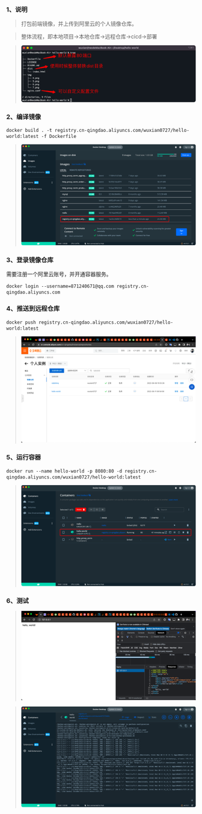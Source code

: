### 1、说明
> 打包前端镜像，并上传到阿里云的个人镜像仓库。

> 整体流程，即本地项目->本地仓库->远程仓库->cicd->部署 

> ![WUXIAN 图标](https://github.com/wuxiangege/hello-world/blob/main/img/1.png)

### 2、编译镜像
```shell
docker build . -t registry.cn-qingdao.aliyuncs.com/wuxian0727/hello-world:latest -f Dockerfile
```
> ![WUXIAN 图标](https://github.com/wuxiangege/hello-world/blob/main/img/2.png)

### 3、登录镜像仓库
需要注册一个阿里云账号，并开通容器服务。
```
docker login --username=871240671@qq.com registry.cn-qingdao.aliyuncs.com
```

### 4、推送到远程仓库
```
docker push registry.cn-qingdao.aliyuncs.com/wuxian0727/hello-world:latest 
```
> ![WUXIAN 图标](https://github.com/wuxiangege/hello-world/blob/main/img/4.png)

### 5、运行容器
```
docker run --name hello-world -p 8080:80 -d registry.cn-qingdao.aliyuncs.com/wuxian0727/hello-world:latest
```
> ![WUXIAN 图标](https://github.com/wuxiangege/hello-world/blob/main/img/5.png)

### 6、测试
> ![WUXIAN 图标](https://github.com/wuxiangege/hello-world/blob/main/img/6.png)

> ![WUXIAN 图标](https://github.com/wuxiangege/hello-world/blob/main/img/7.png)
